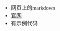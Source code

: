 <span  style="font-family: Simsun,serif; font-size: 17px; ">

- 网页上的markdown
- [官网](https://github.com/showdownjs/showdown/wiki/Showdown's-Markdown-syntax)
- 有示例代码

</span>